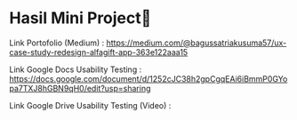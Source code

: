 # Hasil Mini Project:rocket:

Link Portofolio (Medium) : https://medium.com/@bagussatriakusuma57/ux-case-study-redesign-alfagift-app-363e122aaa15

Link Google Docs Usability Testing : https://docs.google.com/document/d/1252cJC38h2gpCgqEAi6iBmmP0GYopa7TXJ8hGBN9qH0/edit?usp=sharing

Link Google Drive Usability Testing (Video) : 
